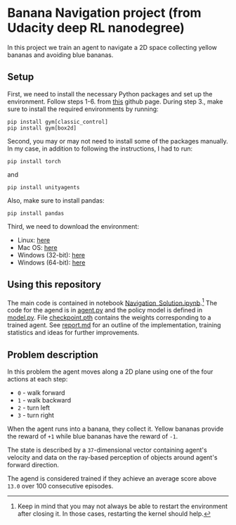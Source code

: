 # Banana Navigation project (from Udacity deep RL nanodegree)
In this project we train an agent to navigate a 2D space collecting yellow bananas and avoiding blue bananas.

## Setup
First, we need to install the necessary Python packages and set up the environment. Follow steps 1-6. from [this](https://github.com/udacity/deep-reinforcement-learning#dependencies) github page. During step 3., make sure to install the required environments by running:
```
pip install gym[classic_control]
pip install gym[box2d]
```

Second, you may or may not need to install some of the packages manually. In my case, in addition to following the instructions, I had to run:
```
pip install torch
```
and
```
pip install unityagents
```
Also, make sure to install pandas:
```
pip install pandas
```

Third, we need to download the environment:
- Linux: [here](https://s3-us-west-1.amazonaws.com/udacity-drlnd/P1/Banana/Banana_Linux.zip)
- Mac OS: [here](https://s3-us-west-1.amazonaws.com/udacity-drlnd/P1/Banana/Banana.app.zip)
- Windows (32-bit): [here](https://s3-us-west-1.amazonaws.com/udacity-drlnd/P1/Banana/Banana_Windows_x86.zip)
- Windows (64-bit): [here](https://s3-us-west-1.amazonaws.com/udacity-drlnd/P1/Banana/Banana_Windows_x86_64.zip)

## Using this repository
The main code is contained in notebook [Navigation_Solution.ipynb](./Navigation_Solution.ipynb).[^1] The code for the agend is in [agent.py](./agent.py) and the policy model is defined in [model.py](./model.py). File [checkpoint.pth](./checkpoint.pth) contains the weights corresponding to a trained agent. See [report.md](./report.md) for an outline of the implementation, training statistics and ideas for further improvements.


## Problem description
In this problem the agent moves along a 2D plane using one of the four actions at each step:
- `0` - walk forward 
- `1` - walk backward
- `2` - turn left
- `3` - turn right

When the agent runs into a banana, they collect it. Yellow bananas provide the reward of `+1` while blue bananas have the reward of `-1`.

The state is described by a `37`-dimensional vector containing agent's velocity and data on the ray-based perception of objects around agent's forward direction.

The agend is considered trained if they achieve an average score above `13.0` over 100 consecutive episodes. 

[^1]: Keep in mind that you may not always be able to restart the environment after closing it. In those cases, restarting the kernel should help.


